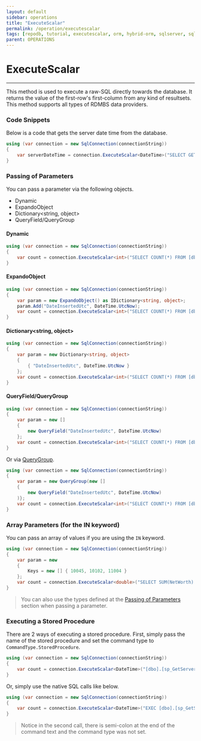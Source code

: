 ```yaml
---
layout: default
sidebar: operations
title: "ExecuteScalar"
permalink: /operation/executescalar
tags: [repodb, tutorial, executescalar, orm, hybrid-orm, sqlserver, sqlite, mysql, postgresql]
parent: OPERATIONS
---
```


# ExecuteScalar

---

This method is used to execute a raw-SQL directly towards the database. It returns the value of the first-row's first-column from any kind of resultsets. This method supports all types of RDMBS data providers.

### Code Snippets

Below is a code that gets the server date time from the database.

```csharp
using (var connection = new SqlConnection(connectionString))
{
    var serverDateTime = connection.ExecuteScalar<DateTime>("SELECT GETUTCDATE();");
}
```

### Passing of Parameters

You can pass a parameter via the following objects.

- Dynamic
- ExpandoObject
- Dictionary&lt;string, object&gt;
- QueryField/QueryGroup

#### Dynamic

```csharp
using (var connection = new SqlConnection(connectionString))
{
    var count = connection.ExecuteScalar<int>("SELECT COUNT(*) FROM [dbo].[Person] WHERE DateInsertedUtc <= @DateInsertedUtc;", new { DateInsertedUtc = DateTime.UtcNow });
}
```

#### ExpandoObject

```csharp
using (var connection = new SqlConnection(connectionString))
{
    var param = new ExpandoObject() as IDictionary<string, object>;
    param.Add("DateInsertedUtc", DateTime.UtcNow);
    var count = connection.ExecuteScalar<int>("SELECT COUNT(*) FROM [dbo].[Person] WHERE DateInsertedUtc <= @DateInsertedUtc;", param);
}
```

#### Dictionary<string, object>

```csharp
using (var connection = new SqlConnection(connectionString))
{
    var param = new Dictionary<string, object>
    {
        { "DateInsertedUtc", DateTime.UtcNow }
    };
    var count = connection.ExecuteScalar<int>("SELECT COUNT(*) FROM [dbo].[Person] WHERE DateInsertedUtc <= @DateInsertedUtc;", param);
}
```

#### QueryField/QueryGroup

```csharp
using (var connection = new SqlConnection(connectionString))
{
    var param = new []
    {
        new QueryField("DateInsertedUtc", DateTime.UtcNow)
    };
    var count = connection.ExecuteScalar<int>("SELECT COUNT(*) FROM [dbo].[Person] WHERE DateInsertedUtc <= @DateInsertedUtc;", param);
}
```

Or via [QueryGroup](/class/querygroup).

```csharp
using (var connection = new SqlConnection(connectionString))
{
    var param = new QueryGroup(new []
    {
        new QueryField("DateInsertedUtc", DateTime.UtcNow)
    )};
    var count = connection.ExecuteScalar<int>("SELECT COUNT(*) FROM [dbo].[Person] WHERE DateInsertedUtc <= @DateInsertedUtc;", param);
}
```

### Array Parameters (for the IN keyword)

You can pass an array of values if you are using the `IN` keyword.

```csharp
using (var connection = new SqlConnection(connectionString))
{
    var param = new
    {
        Keys = new [] { 10045, 10102, 11004 }
    };
    var count = connection.ExecuteScalar<double>("SELECT SUM(NetWorth) FROM [dbo].[Person] WHERE Id IN (@Keys);", param);
}
```

> You can also use the types defined at the [Passing of Parameters](#passing-of-parameters) section when passing a parameter.

### Executing a Stored Procedure

There are 2 ways of executing a stored procedure. First, simply pass the name of the stored procedure and set the command type to `CommandType.StoredProcedure`.

```csharp
using (var connection = new SqlConnection(connectionString))
{
    var count = connection.ExecuteScalar<DateTime>("[dbo].[sp_GetServerDateTime]", commandType: CommandType.StoredProcedure);
}
```

Or, simply use the native SQL calls like below.

```csharp
using (var connection = new SqlConnection(connectionString))
{
    var count = connection.ExecuteScalar<DateTime>("EXEC [dbo].[sp_GetServerDateTime];");
}
```

> Notice in the second call, there is semi-colon at the end of the command text and the command type was not set.
